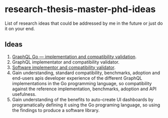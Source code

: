 # research-thesis-master-phd-ideas
List of research ideas that could be addressed by me in the future or just do it on your end.


## Ideas
1. [GraphQL Go — implementation and compatibility validation](https://github.com/chris-ramon/thesis-graphql-go).
2. GraphQL implementator and compatibility validator.
3. [Software implementor and compatibility validator](https://github.com/chris-ramon/research-thesis-master-phd-ideas/issues/2).
3. Gain understanding, standard compatibility, benchmarks, adoption and end-users apis developer experience of the different GraphQL implementations in the Go programming language, so compatibility against the reference implementation, benchmarks, adoption and API usefulness.
4. Gain understanding of the benefits to auto-create UI dashboards by programatically defining it using the Go programing language, so using the findings to produce a software library.
